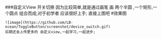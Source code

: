 ###自定义View 开关切换
    因为比较简单,就是通过画笔 画 两个半圆 ,一个矩形,一个圆点 组合而成;对于初学者 应该很好上手;
    直接上图吧
#效果图

    ![image](https://github.com/LB-ocean/ToggleButton/screenshot/device_switch.gif)
    后期还会上传更多的 自定义view,一起学习,一起进步;